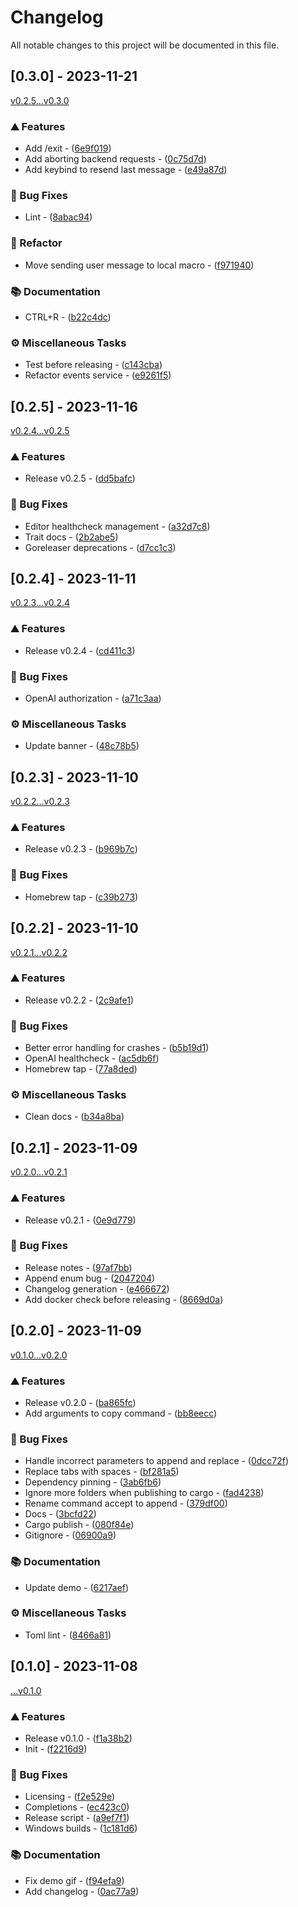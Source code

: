 # Changelog

All notable changes to this project will be documented in this file.

## [0.3.0] - 2023-11-21

[v0.2.5...v0.3.0](https://github.com/dustinblackman/oatmeal/compare/v0.2.5...v0.3.0)

### ⛰️ Features

- Add /exit - ([6e9f019](https://github.com/dustinblackman/oatmeal/commit/6e9f019ea0e7c43b1a7e10e76f5d58bcb0489893))
- Add aborting backend requests - ([0c75d7d](https://github.com/dustinblackman/oatmeal/commit/0c75d7d56c51cb083979f18de897deeb7a9cebdd))
- Add keybind to resend last message - ([e49a87d](https://github.com/dustinblackman/oatmeal/commit/e49a87dcc2034aec84a765961ad52203e0c91de0))

### 🐛 Bug Fixes

- Lint - ([8abac94](https://github.com/dustinblackman/oatmeal/commit/8abac947224f170ebbbb81542f54ab5468e249a9))

### 🚜 Refactor

- Move sending user message to local macro - ([f971940](https://github.com/dustinblackman/oatmeal/commit/f9719403cb39411ae7f4ae8272493e6b1f0d665c))

### 📚 Documentation

- CTRL+R - ([b22c4dc](https://github.com/dustinblackman/oatmeal/commit/b22c4dcac9e35311bee900e469e04791594b1b9e))

### ⚙️ Miscellaneous Tasks

- Test before releasing - ([c143cba](https://github.com/dustinblackman/oatmeal/commit/c143cbac6c6711d19cfc54c4228d0d2c77c60c35))
- Refactor events service - ([e9261f5](https://github.com/dustinblackman/oatmeal/commit/e9261f5ae41a3217626212efb0442dd370edabdb))

## [0.2.5] - 2023-11-16

[v0.2.4...v0.2.5](https://github.com/dustinblackman/oatmeal/compare/v0.2.4...v0.2.5)

### ⛰️ Features

- Release v0.2.5 - ([dd5bafc](https://github.com/dustinblackman/oatmeal/commit/dd5bafc29b402b0052f641db63e2efdab2635d52))

### 🐛 Bug Fixes

- Editor healthcheck management - ([a32d7c8](https://github.com/dustinblackman/oatmeal/commit/a32d7c8a5c90e6a26ce551c7d818b38737a696d9))
- Trait docs - ([2b2abe5](https://github.com/dustinblackman/oatmeal/commit/2b2abe5e8548fd43296d7b5453733b003d688036))
- Goreleaser deprecations - ([d7cc1c3](https://github.com/dustinblackman/oatmeal/commit/d7cc1c3c373142921f409befc1f754456265893f))

## [0.2.4] - 2023-11-11

[v0.2.3...v0.2.4](https://github.com/dustinblackman/oatmeal/compare/v0.2.3...v0.2.4)

### ⛰️ Features

- Release v0.2.4 - ([cd411c3](https://github.com/dustinblackman/oatmeal/commit/cd411c349e98920187ec49c45c451421ef2b5e5a))

### 🐛 Bug Fixes

- OpenAI authorization - ([a71c3aa](https://github.com/dustinblackman/oatmeal/commit/a71c3aa2d45375c5cb8498b66a49a88ed08c9c3c))

### ⚙️ Miscellaneous Tasks

- Update banner - ([48c78b5](https://github.com/dustinblackman/oatmeal/commit/48c78b54387e9a95dab4a86e396a32885196ccee))

## [0.2.3] - 2023-11-10

[v0.2.2...v0.2.3](https://github.com/dustinblackman/oatmeal/compare/v0.2.2...v0.2.3)

### ⛰️ Features

- Release v0.2.3 - ([b969b7c](https://github.com/dustinblackman/oatmeal/commit/b969b7c4e8dd3e5c78941f4594a2fbf1f6994c63))

### 🐛 Bug Fixes

- Homebrew tap - ([c39b273](https://github.com/dustinblackman/oatmeal/commit/c39b273205a6147d453e390052df2e641208fb77))

## [0.2.2] - 2023-11-10

[v0.2.1...v0.2.2](https://github.com/dustinblackman/oatmeal/compare/v0.2.1...v0.2.2)

### ⛰️ Features

- Release v0.2.2 - ([2c9afe1](https://github.com/dustinblackman/oatmeal/commit/2c9afe1b6decab4001f022a002203f5d941752c3))

### 🐛 Bug Fixes

- Better error handling for crashes - ([b5b19d1](https://github.com/dustinblackman/oatmeal/commit/b5b19d1b2fa6d1fa7528bd63dc0a331195a97271))
- OpenAI healthcheck - ([ac5db6f](https://github.com/dustinblackman/oatmeal/commit/ac5db6f1804adfa70758a8e29743bd6ae6ae4c14))
- Homebrew tap - ([77a8ded](https://github.com/dustinblackman/oatmeal/commit/77a8ded3a710f5d91e72645eca39146dd443cfdb))

### ⚙️ Miscellaneous Tasks

- Clean docs - ([b34a8ba](https://github.com/dustinblackman/oatmeal/commit/b34a8baea10d5ad7308ee6792213b248a01bda38))

## [0.2.1] - 2023-11-09

[v0.2.0...v0.2.1](https://github.com/dustinblackman/oatmeal/compare/v0.2.0...v0.2.1)

### ⛰️ Features

- Release v0.2.1 - ([0e9d779](https://github.com/dustinblackman/oatmeal/commit/0e9d779340194b8da0c659b0f7d863266f1b29fb))

### 🐛 Bug Fixes

- Release notes - ([97af7bb](https://github.com/dustinblackman/oatmeal/commit/97af7bbfbd68f3907d1593ea11a13b52fc1d04c6))
- Append enum bug - ([2047204](https://github.com/dustinblackman/oatmeal/commit/20472045cee427a6770570a5cfd23b1609434d2e))
- Changelog generation - ([e466672](https://github.com/dustinblackman/oatmeal/commit/e466672fdcdd213cff9673840b81e558f71e8e04))
- Add docker check before releasing - ([8669d0a](https://github.com/dustinblackman/oatmeal/commit/8669d0a7756130a929cf13c590d6e550422e5ae6))

## [0.2.0] - 2023-11-09

[v0.1.0...v0.2.0](https://github.com/dustinblackman/oatmeal/compare/v0.1.0...v0.2.0)

### ⛰️ Features

- Release v0.2.0 - ([ba865fc](https://github.com/dustinblackman/oatmeal/commit/ba865fcba3608b444b764dc6e76fb925b114666f))
- Add arguments to copy command - ([bb8eecc](https://github.com/dustinblackman/oatmeal/commit/bb8eeccae3ca0398fe7a454f945dc96de3c1d3ca))

### 🐛 Bug Fixes

- Handle incorrect parameters to append and replace - ([0dcc72f](https://github.com/dustinblackman/oatmeal/commit/0dcc72f7b8068d8f57a4925166a59f1325b16a72))
- Replace tabs with spaces - ([bf281a5](https://github.com/dustinblackman/oatmeal/commit/bf281a52d690614c60605a6a4641aed5392745e1))
- Dependency pinning - ([3ab6fb6](https://github.com/dustinblackman/oatmeal/commit/3ab6fb61a4b447dd18d39cf569647349ccf53cce))
- Ignore more folders when publishing to cargo - ([fad4238](https://github.com/dustinblackman/oatmeal/commit/fad4238703273f360ba7a7e266fac4835be8745c))
- Rename command accept to append - ([379df00](https://github.com/dustinblackman/oatmeal/commit/379df006da27371bdd18b288d45abaf230eb89f9))
- Docs - ([3bcfd22](https://github.com/dustinblackman/oatmeal/commit/3bcfd22585c4c90981f3749a83e1cea9b5d8316c))
- Cargo publish - ([080f84e](https://github.com/dustinblackman/oatmeal/commit/080f84e25a141857f4c3bd467db6a57b28674512))
- Gitignore - ([06900a9](https://github.com/dustinblackman/oatmeal/commit/06900a920eadb30d1c4e4996747243cb4287db32))

### 📚 Documentation

- Update demo - ([6217aef](https://github.com/dustinblackman/oatmeal/commit/6217aef13e140e01965efa6ba799d38558c77b4d))

### ⚙️ Miscellaneous Tasks

- Toml lint - ([8466a81](https://github.com/dustinblackman/oatmeal/commit/8466a815bdd9aebaae23d38de389d17d730e5292))

## [0.1.0] - 2023-11-08

[...v0.1.0](https://github.com/dustinblackman/oatmeal/compare/...v0.1.0)

### ⛰️ Features

- Release v0.1.0 - ([f1a38b2](https://github.com/dustinblackman/oatmeal/commit/f1a38b22c4768c894e506bcf66b39e30ec1d5afe))
- Init - ([f2216d9](https://github.com/dustinblackman/oatmeal/commit/f2216d9aa15827f644c3991bfc6cac4bfcedcb91))

### 🐛 Bug Fixes

- Licensing - ([f2e529e](https://github.com/dustinblackman/oatmeal/commit/f2e529e37db6b51d22eb042d8e9755ff14af2dd5))
- Completions - ([ec423c0](https://github.com/dustinblackman/oatmeal/commit/ec423c02ab2a0229262b1298918b9b18a96cdf9b))
- Release script - ([a9ef7f1](https://github.com/dustinblackman/oatmeal/commit/a9ef7f16abe44c0abaa73288667b1bf71b27c0be))
- Windows builds - ([1c181d6](https://github.com/dustinblackman/oatmeal/commit/1c181d67d40dd09ec151744794968c4613424fc5))

### 📚 Documentation

- Fix demo gif - ([f94efa9](https://github.com/dustinblackman/oatmeal/commit/f94efa98b49bab724e8ef06783c397d0e90e0e28))
- Add changelog - ([0ac77a9](https://github.com/dustinblackman/oatmeal/commit/0ac77a9eb5cea4745f9c37aa217c0073f20212c0))

<!-- generated by git-cliff -->
